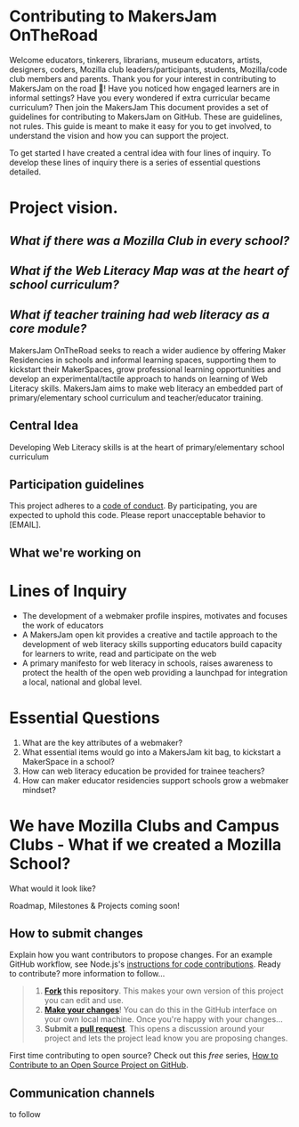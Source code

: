 # Contributing to MakersJam OnTheRoad

Welcome educators, tinkerers, librarians, museum educators, artists, designers, coders, Mozilla club leaders/participants, students, Mozilla/code club members and parents.
Thank you for your interest in contributing to MakersJam on the road :tada:! 
Have you noticed how engaged learners are in informal settings? Have you every wondered if extra curricular became curriculum?
Then join the MakersJam
This document provides a set of guidelines for contributing to MakersJam on GitHub. These are guidelines, not rules. This guide is meant to make it easy for you to get involved, to understand the vision and how you can support the project.

To get started I have created a central idea with four lines of inquiry. To develop these lines of inquiry there is a series of essential questions detailed.
# Project vision.
## *What if there was a Mozilla Club in every school?*

## *What if the Web Literacy Map was at the heart of school curriculum?*

## *What if teacher training had web literacy as a core module?*

MakersJam OnTheRoad seeks to reach a wider audience by offering Maker Residencies in schools and informal learning spaces, supporting them to kickstart their MakerSpaces, grow professional learning opportunities and develop an experimental/tactile approach to hands on learning of Web Literacy skills.
MakersJam aims to make web literacy an embedded part of primary/elementary school curriculum and teacher/educator training.
## Central Idea

Developing Web Literacy skills is at the heart of primary/elementary school curriculum


## Participation guidelines

This project adheres to a [code of conduct](CODE_OF_CONDUCT.md). By participating, you are expected to uphold this code. Please report unacceptable behavior to [EMAIL].

## What we're working on

# Lines of Inquiry
* The development of a webmaker profile inspires, motivates and focuses the work of educators
* A MakersJam open kit provides a creative and tactile approach to the development of web literacy skills supporting educators build capacity for learners to write, read and participate on the web
* A primary manifesto for web literacy in schools, raises awareness to protect the health of the open web providing a launchpad for integration a local, national and global level.

# Essential Questions
1. What are the key attributes of a webmaker?
2. What essential items would go into a MakersJam kit bag, to kickstart a MakerSpace in a school?
3. How can web literacy education be provided for trainee teachers?
4. How can maker educator residencies support schools grow a webmaker mindset?

# We have Mozilla Clubs and Campus Clubs - What if we created a Mozilla School?
What would it look like?

Roadmap, Milestones & Projects coming soon!

## How to submit changes

Explain how you want contributors to propose changes. For an example GitHub workflow, see Node.js's [instructions for code contributions](https://github.com/nodejs/node/blob/master/CONTRIBUTING.md#code-contributions).
Ready to contribute? more information to follow...
 
> 1. **[Fork](https://help.github.com/articles/fork-a-repo/) this repository**. This makes your own version of this project you can edit and use.
> 2. **[Make your changes](https://guides.github.com/activities/forking/#making-changes)**! You can do this in the GitHub interface on your own local machine. Once you're happy with your changes...
> 3. **Submit a [pull request](https://help.github.com/articles/proposing-changes-to-a-project-with-pull-requests/)**. This opens a discussion around your project and lets the project lead know you are proposing changes.

First time contributing to open source? Check out this *free* series, [How to Contribute to an Open Source Project on GitHub](https://egghead.io/series/how-to-contribute-to-an-open-source-project-on-github).


## Communication channels

to follow

